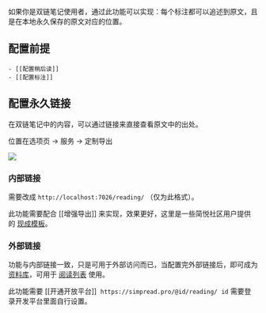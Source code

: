 如果你是双链笔记使用者，通过此功能可以实现：每个标注都可以追述到原文，且是在本地永久保存的原文对应的位置。

## 配置前提
	- [[配置稍后读]]
	- [[配置标注]]
## 配置永久链接

在双链笔记中的内容，可以通过链接来直接查看原文中的出处。

位置在选项页 → 服务 → 定制导出

![](https://user-images.githubusercontent.com/81074/145700260-c4c8bf82-95ed-4668-a8ad-366129df82c6.png#crop=0&crop=0&crop=1&crop=1&id=QLdpV&originHeight=928&originWidth=1881&originalType=binary&ratio=1&rotation=0&showTitle=false&status=done&style=none&title=)

### 内部链接
  
  需要改成 `http://localhost:7026/reading/` （仅为此格式）。
  
  此功能需要配合 [[增强导出]] 来实现，效果更好，这里是一些简悦社区用户提供的 [现成模板](https://github.com/Kenshin/simpread/discussions/2153)。
### 外部链接

功能与内部链接一致，只是可用于外部访问而已，当配置完外部链接后，即可成为 [资料库](https://github.com/Kenshin/simpread/discussions/2956)，可用于 [阅读列表](https://github.com/Kenshin/simpread/discussions/2954) 使用。

此功能需要 [[开通开放平台]]  `https://simpread.pro/@id/reading/`  `id` 需要登录开发平台里面自行设置。  ​